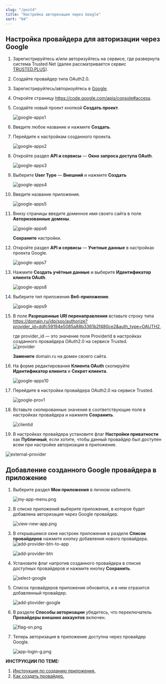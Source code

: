 ```yaml
---
slug: "/post4"
title: "Настройка авторизации через Google"
sort: "04"
---
```


## Настройка провайдера для авторизации через Google

1. Зарегистрируйтесь и/или авторизуйтесь на сервисе, где развернута система Trusted Net (далее рассматривается сервис [TRUSTED.PLUS](https://id.trusted.plus)).  
2. Создайте провайдер типа OAuth2.0.  
3. Зарегистрируйтесь/авторизуйтесь в [Google](https://accounts.google.com/signin/v2/identifier?hl=ru&passive=true&continue=https%3A%2F%2Fwww.google.ru%2F&ec=GAZAmgQ&flowName=GlifWebSignIn&flowEntry=ServiceLogin).  
4. Откройте страницу https://code.google.com/apis/console#access.    
5. Создайте новый проект кнопкой **Создать проект**.  
   
   ![google-apps1](./images/google-apps1.jpg "Создать проект")  

6. Введите любое название и нажмите **Создать**.  
7. Перейдите к настройкам созданного проекта.  
   
   ![google-apps2](./images/google-apps2.jpg "Настройки проекта")  

8. Откройте раздел **API и сервисы** — **Окно запроса доступа OAuth**.  
   
   ![google-apps3](./images/google-apps3.jpg "Доступ к OAuth")  

9.  Выберите **User Type** — **Внешний** и нажмите **Создать**  
    
    ![google-apps4](./images/google-apps4.jpg "Доступ к OAuth")  

10. Введите название приложения. 
    
    ![google-apps5](./images/google-apps5.jpg "Название проекта")  

11. Внизу страницы введите доменное имя своего сайта в поле **Авторизованные домены**. 
    
    ![google-apps6](./images/google-apps6.jpg "Доменное имя")  

    **Сохраните** настройки.   
12. Откройте раздел **API и сервисы** — **Учетные данные** в настройках проекта Google. 
    
    ![google-apps7](./images/google-apps7.jpg "Учетные данные")  

13. Нажмите **Создать учётные данные** и выберите **Идентификатор клиента OAuth**. 
    
    ![google-apps8](./images/google-apps8.jpg "ДИдентификатор клиента OAuth")  

14. Выберите тип приложения **Веб-приложение**. 
    
    ![google-apps9](./images/google-apps9.jpg "Веб-приложение")  

15. В поле **Разрешенные URI перенаправления** вставьте строку типа  
https://domain.ru/idp/sso/authorize?provider_id=ddfc59194e5085a88b3361b2f480ce2&auth_type=OAUTH2,

      где provider_id — это значение поля ProviderId в настройках созданного провайдера OAuth2.0 на сервисе Trusted.  
      ![provider](./images/providerid.jpg "ProviderID")   
    
    **Замените** domain.ru на домен своего сайта.

16. На форме редактирования **Клиента OAuth** скопируйте **Идентификатор клиента** и **Секрет клиента**. 
    
    ![google-apps10](./images/google-apps10.jpg "Client ID, Client Secret")  

17. Перейдите в настройки провайдера OAuth2.0 на сервисе Trusted.  
    
    ![google-prov1](./images/google-prov1.jpg "Настройки провайдера")  

18. Вставьте скопированные значения в соответствующие поля в настройках провайдера  и нажмите **Сохранить**.  
    
    ![clientid](./images/clientid.jpg "Настройки авторизации провайдера")  

19. В настройках провайдера установите флаг **Настройки приватности** как **Публичный**, если хотите, чтобы данный провайдер был доступен всем при настройке авторизации в приложение.  
    
   ![external-provider](./images/external-provider.jpg "Настройки приватности")   



##  Добавление созданного Google провайдера в приложение
   
1.  Выберите раздел **Мои приложения** в личном кабинете.
   
      ![my-app-menu.png](./images/my-app-menu.png "Мои приложения")

2. В списке приложений выберите приложение, в которое будет добавлена авторизация через Google провайдер.
   
      ![view-new-app.png](./images/view-new-app.png "Список приложений")

3. В открывшемся окне настроек приложения в разделе **Список провайдеров** нажмите кнопку добавления нового провайдера.
    ![add-provider-btn-to-app](./images/add-provider-btn-to-app.png "Кнопка добавления провайдера")
   
      ![add-provider-btn](./images/list-providers.png "Список подключенных провайдеров") 

4. Установите флаг напротив созданного провайдера в списке доступных провайдеров и нажмите кнопку **Сохранить**.
   
      ![select-google](./images/select-google.jpg "Список провайдеров") 

5. Список провайдеров приложения обновится, и в нем отразится добавленный провайдер.

      ![add-ptovider-google](./images/add-ptovider-google.jpg "Список провайдеров")

6. В разделе **Способы авторизации** убедитесь, что переключатель **Провайдеры внешних аккаунтов** включен.

      ![flag-on.png](./images/flag-on.png "Включения флага авторизации через провайдеров внешних аккаунтов")

7. Теперь авторизация в приложение доступна через провайдер Google.
     
      ![app-login-g.png](./images/app-login-g.png "Форма авторизации в приложение")

**ИНСТРУКЦИИ ПО ТЕМЕ:**  

1. [Инструкция по созданию приложения.](https://docs.trusted.plus/04-v1.5/8-instructions/create-app)  
2. [Как создать провайдер.](https://docs.trusted.plus/04-v1.5/5-providers/providers)  